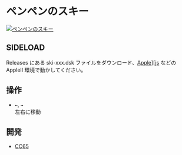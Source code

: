 # ペンペンのスキー

[![ペンペンのスキー](http://img.youtube.com/vi/cp8SFyJjM98/0.jpg)](https://www.youtube.com/watch?v=cp8SFyJjM98)

## SIDELOAD
Releases にある ski-xxx.dsk ファイルをダウンロード、[Apple\]\[js](https://www.scullinsteel.com/apple2/) などの AppleII 環境で動かしてください。

## 操作
- `←`, `→`<br>左右に移動

## 開発
- [CC65](https://cc65.github.io)
